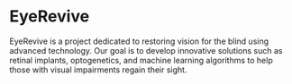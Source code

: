 # EyeRevive
EyeRevive is a project dedicated to restoring vision for the blind using advanced technology. Our goal is to develop innovative solutions such as retinal implants, optogenetics, and machine learning algorithms to help those with visual impairments regain their sight.

